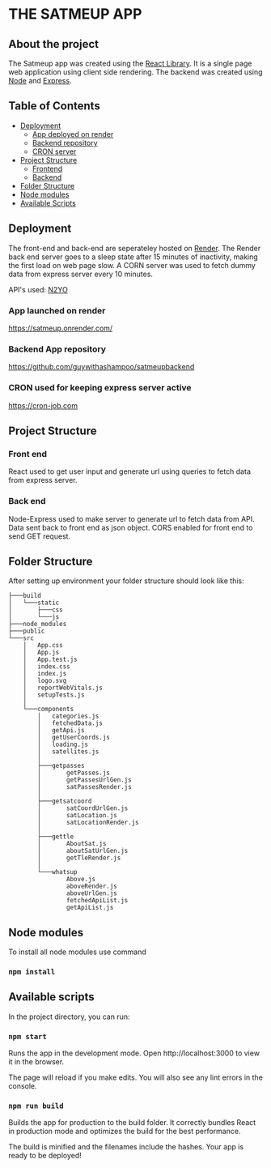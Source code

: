 # THE SATMEUP APP

## About the project

The Satmeup app was created using the [React Library](https://react.dev/). It is a single page web application using client side rendering. The backend was created using [Node](https://nodejs.org/en/) and [Express](https://expressjs.com/).

## Table of Contents

- [Deployment](#Deployment)
  - [App deployed on render](#App-launched-on-render)
  - [Backend repository](#Backend-App-repository)
  - [CRON server](#CRON-used-for-keeping-express-server-active)
- [Project Structure](#Project-Structure)
  - [Frontend](#Front-end)
  - [Backend](#Back-end)
- [Folder Structure](#folder-structure)
- [Node modules](#Node-modules)
- [Available Scripts](#available-scripts)

## Deployment

The front-end and back-end are seperateley hosted on [Render](https://render.com/). The Render back end server goes to a sleep state after 15 minutes of inactivity, making the first load on web page slow. A CORN server was used to fetch dummy data from express server every 10 minutes.

API's used: [N2YO](https://www.n2yo.com/)

### App launched on render

https://satmeup.onrender.com/

### Backend App repository

https://github.com/guywithashampoo/satmeupbackend

### CRON used for keeping express server active

https://cron-job.com

## Project Structure

### Front end

React used to get user input and generate url using queries to fetch data from express server.

### Back end

Node-Express used to make server to generate url to fetch data from API. Data sent back to front end as json object. CORS enabled for front end to send GET request.

## Folder Structure

After setting up environment your folder structure should look like this:

```
├───build
│   └───static
│       ├───css
│       └───js
├───node_modules
├───public
└───src
    │   App.css
    │   App.js
    │   App.test.js
    │   index.css
    │   index.js
    │   logo.svg
    │   reportWebVitals.js
    │   setupTests.js
    │
    └───components
        │   categories.js
        │   fetchedData.js
        │   getApi.js
        │   getUserCoords.js
        │   loading.js
        │   satellites.js
        │
        ├───getpasses
        │       getPasses.js
        │       getPassesUrlGen.js
        │       satPassesRender.js
        │
        ├───getsatcoord
        │       satCoordUrlGen.js
        │       satLocation.js
        │       satLocationRender.js
        │
        ├───gettle
        │       AboutSat.js
        │       aboutSatUrlGen.js
        │       getTleRender.js
        │
        └───whatsup
                Above.js
                aboveRender.js
                aboveUrlGen.js
                fetchedApiList.js
                getApiList.js
```

## Node modules

To install all node modules use command

### `npm install`

## Available scripts

In the project directory, you can run:

### `npm start`

Runs the app in the development mode.
Open http://localhost:3000 to view it in the browser.

The page will reload if you make edits.
You will also see any lint errors in the console.

### `npm run build`

Builds the app for production to the build folder.
It correctly bundles React in production mode and optimizes the build for the best performance.

The build is minified and the filenames include the hashes.
Your app is ready to be deployed!
